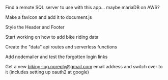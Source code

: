 Find a remote SQL server to use with this app... maybe mariaDB on AWS?

Make a favicon and add it to document.js

Style the Header and Footer

Start working on how to add bike riding data

Create the "data" api routes and serverless functions

Add nodemailer and test the forgotten login links

Get a new biking-log.noreply@gmail.com email address and switch over to it (includes setting up oauth2 at google)
